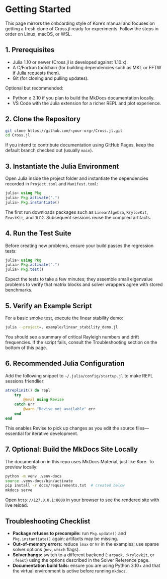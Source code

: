 # Getting Started

This page mirrors the onboarding style of Kore’s manual and focuses on getting a fresh clone of Cross.jl ready for experiments. Follow the steps in order on Linux, macOS, or WSL.

## 1. Prerequisites

- Julia 1.10 or newer (Cross.jl is developed against 1.10.x).
- A C/Fortran toolchain (for building dependencies such as MKL or FFTW if Julia requests them).
- Git (for cloning and pulling updates).

Optional but recommended:

- Python ≥ 3.10 if you plan to build the MkDocs documentation locally.
- VS Code with the Julia extension for a richer REPL and plot experience.

## 2. Clone the Repository

```bash
git clone https://github.com/<your-org>/Cross.jl.git
cd Cross.jl
```

If you intend to contribute documentation using GitHub Pages, keep the default branch checked out (usually `main`).

## 3. Instantiate the Julia Environment

Open Julia inside the project folder and instantiate the dependencies recorded in `Project.toml` and `Manifest.toml`:

```julia
julia> using Pkg
julia> Pkg.activate(".")
julia> Pkg.instantiate()
```

The first run downloads packages such as `LinearAlgebra`, `KrylovKit`, `FeastKit`, and `JLD2`. Subsequent sessions reuse the compiled artifacts.

## 4. Run the Test Suite

Before creating new problems, ensure your build passes the regression tests:

```julia
julia> using Pkg
julia> Pkg.activate(".")
julia> Pkg.test()
```

Expect the tests to take a few minutes; they assemble small eigenvalue problems to verify that matrix blocks and solver wrappers agree with stored benchmarks.

## 5. Verify an Example Script

For a basic smoke test, execute the linear stability demo:

```bash
julia --project=. example/linear_stability_demo.jl
```

You should see a summary of critical Rayleigh numbers and drift frequencies. If the script fails, consult the Troubleshooting section on the bottom of this page.

## 6. Recommended Julia Configuration

Add the following snippet to `~/.julia/config/startup.jl` to make REPL sessions friendlier:

```julia
atreplinit() do repl
    try
        @eval using Revise
    catch err
        @warn "Revise not available" err
    end
end
```

This enables Revise to pick up changes as you edit the source files—essential for iterative development.

## 7. Optional: Build the MkDocs Site Locally

The documentation in this repo uses MkDocs Material, just like Kore. To preview locally:

```bash
python -m venv .venv-docs
source .venv-docs/bin/activate
pip install -r docs/requirements.txt  # created below
mkdocs serve
```

Open `http://127.0.0.1:8000` in your browser to see the rendered site with live reload.

## Troubleshooting Checklist

- **Package refuses to precompile:** run `Pkg.update()` and `Pkg.instantiate()` again; artifacts may be missing.
- **Out-of-memory errors:** reduce `lmax` or `Nr` in the examples; use sparse solver options (`nev`, `which` flags).
- **Solver hangs:** switch to a different backend (`:arpack`, `:krylovkit`, or `:feast`) using the options described in the Solver Reference page.
- **Documentation build fails:** ensure you are using Python 3.10+ and that the virtual environment is active before running `mkdocs`.
